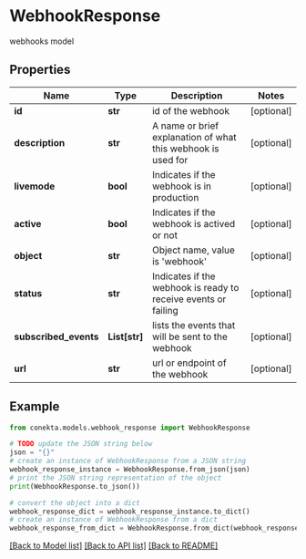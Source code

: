 # WebhookResponse

webhooks model

## Properties

Name | Type | Description | Notes
------------ | ------------- | ------------- | -------------
**id** | **str** | id of the webhook | [optional] 
**description** | **str** | A name or brief explanation of what this webhook is used for | [optional] 
**livemode** | **bool** | Indicates if the webhook is in production | [optional] 
**active** | **bool** | Indicates if the webhook is actived or not | [optional] 
**object** | **str** | Object name, value is &#39;webhook&#39; | [optional] 
**status** | **str** | Indicates if the webhook is ready to receive events or failing | [optional] 
**subscribed_events** | **List[str]** | lists the events that will be sent to the webhook | [optional] 
**url** | **str** | url or endpoint of the webhook | [optional] 

## Example

```python
from conekta.models.webhook_response import WebhookResponse

# TODO update the JSON string below
json = "{}"
# create an instance of WebhookResponse from a JSON string
webhook_response_instance = WebhookResponse.from_json(json)
# print the JSON string representation of the object
print(WebhookResponse.to_json())

# convert the object into a dict
webhook_response_dict = webhook_response_instance.to_dict()
# create an instance of WebhookResponse from a dict
webhook_response_from_dict = WebhookResponse.from_dict(webhook_response_dict)
```
[[Back to Model list]](../README.md#documentation-for-models) [[Back to API list]](../README.md#documentation-for-api-endpoints) [[Back to README]](../README.md)


